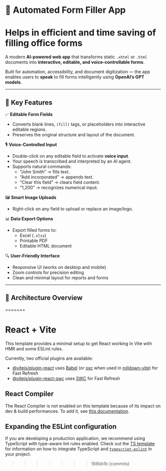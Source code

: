 
# 🧠 Automated Form Filler App
# Helps in efficient and time saving of filling office forms

A modern **AI-powered web app** that transforms static `.xhtml` or `.html` documents into **interactive, editable, and voice-controllable forms**.

Built for automation, accessibility, and document digitization — the app enables users to **speak** to fill forms intelligently using **OpenAI’s GPT models**.

---

## 🌟 Key Features

✅ **Editable Form Fields**
- Converts blank lines, `(fill)` tags, or placeholders into interactive editable regions.
- Preserves the original structure and layout of the document.

🎙 **Voice-Controlled Input**
- Double-click on any editable field to activate **voice input**.
- Your speech is transcribed and interpreted by an AI agent.
- Supports natural commands:
  - “John Smith” → fills text.
  - “Add incorporated” → appends text.
  - “Clear this field” → clears field content.
  - “1,200” → recognizes numerical input.

🖼 **Smart Image Uploads**
- Right-click on any field to upload or replace an image/logo.

📊 **Data Export Options**
- Export filled forms to:
  - Excel (`.xlsx`)
  - Printable PDF
  - Editable HTML document

🔍 **User-Friendly Interface**
- Responsive UI (works on desktop and mobile)
- Zoom controls for precision editing
- Clean and minimal layout for reports and forms

---

## 🧩 Architecture Overview


=======
# React + Vite

This template provides a minimal setup to get React working in Vite with HMR and some ESLint rules.

Currently, two official plugins are available:

- [@vitejs/plugin-react](https://github.com/vitejs/vite-plugin-react/blob/main/packages/plugin-react) uses [Babel](https://babeljs.io/) (or [oxc](https://oxc.rs) when used in [rolldown-vite](https://vite.dev/guide/rolldown)) for Fast Refresh
- [@vitejs/plugin-react-swc](https://github.com/vitejs/vite-plugin-react/blob/main/packages/plugin-react-swc) uses [SWC](https://swc.rs/) for Fast Refresh

## React Compiler

The React Compiler is not enabled on this template because of its impact on dev & build performances. To add it, see [this documentation](https://react.dev/learn/react-compiler/installation).

## Expanding the ESLint configuration

If you are developing a production application, we recommend using TypeScript with type-aware lint rules enabled. Check out the [TS template](https://github.com/vitejs/vite/tree/main/packages/create-vite/template-react-ts) for information on how to integrate TypeScript and [`typescript-eslint`](https://typescript-eslint.io) in your project.
>>>>>>> 166bb1b (commits)
